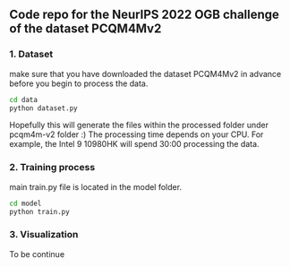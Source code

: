 ## Code repo for the NeurIPS 2022 OGB challenge of the dataset PCQM4Mv2 ##

### 1. Dataset ###
make sure that you have downloaded the dataset PCQM4Mv2 in advance before you begin to process the data.
```bash
cd data
python dataset.py
```
Hopefully this will generate the files within the processed folder under pcqm4m-v2 folder :) The processing time depends on your CPU. For example, the Intel 9 10980HK will spend 30:00 processing the data.
### 2. Training process ###
main train.py file is located in the model folder.
```bash
cd model
python train.py
```
### 3. Visualization ###
To be continue

